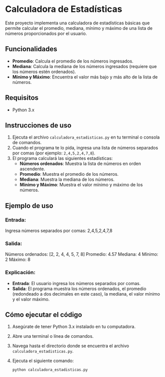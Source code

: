# Calculadora de Estadísticas

Este proyecto implementa una calculadora de estadísticas básicas que permite calcular el promedio, mediana, mínimo y máximo de una lista de números proporcionados por el usuario.

## Funcionalidades

- **Promedio**: Calcula el promedio de los números ingresados.
- **Mediana**: Calcula la mediana de los números ingresados (requiere que los números estén ordenados).
- **Mínimo y Máximo**: Encuentra el valor más bajo y más alto de la lista de números.

## Requisitos

- Python 3.x

## Instrucciones de uso

1. Ejecuta el archivo `calculadora_estadisticas.py` en tu terminal o consola de comandos.
2. Cuando el programa te lo pida, ingresa una lista de números separados por comas (por ejemplo: `2,4,5,2,4,7,8`).
3. El programa calculará las siguientes estadísticas:
   - **Números ordenados**: Muestra la lista de números en orden ascendente.
   - **Promedio**: Muestra el promedio de los números.
   - **Mediana**: Muestra la mediana de los números.
   - **Mínimo y Máximo**: Muestra el valor mínimo y máximo de los números.

## Ejemplo de uso

### Entrada:
Ingresa números separados por comas: 2,4,5,2,4,7,8

### Salida:
Números ordenados: [2, 2, 4, 4, 5, 7, 8] 
Promedio: 4.57 
Mediana: 4 
Mínimo: 2 
Máximo: 8

### Explicación:
- **Entrada**: El usuario ingresa los números separados por comas.
- **Salida**: El programa muestra los números ordenados, el promedio (redondeado a dos decimales en este caso), la mediana, el valor mínimo y el valor máximo.

## Cómo ejecutar el código

1. Asegúrate de tener Python 3.x instalado en tu computadora.
2. Abre una terminal o línea de comandos.
3. Navega hasta el directorio donde se encuentra el archivo `calculadora_estadisticas.py`.
4. Ejecuta el siguiente comando:

   ```bash
   python calculadora_estadisticas.py
